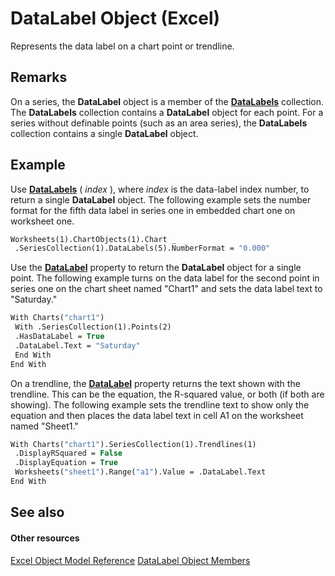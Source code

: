 
# DataLabel Object (Excel)

Represents the data label on a chart point or trendline.


## Remarks

 On a series, the **DataLabel** object is a member of the **[DataLabels](3d79271e-c702-e785-6984-d838d060a8c5.md)** collection. The **DataLabels** collection contains a **DataLabel** object for each point. For a series without definable points (such as an area series), the **DataLabels** collection contains a single **DataLabel** object.


## Example

Use  **[DataLabels](bde8faa1-269c-1dbe-e39e-3701a634f214.md)** ( _index_ ), where _index_ is the data-label index number, to return a single **DataLabel** object. The following example sets the number format for the fifth data label in series one in embedded chart one on worksheet one.


```vb
Worksheets(1).ChartObjects(1).Chart _ 
 .SeriesCollection(1).DataLabels(5).NumberFormat = "0.000"
```

Use the  **[DataLabel](2f860d46-c6b5-50cf-b0af-4c46d9f7b2ac.md)** property to return the **DataLabel** object for a single point. The following example turns on the data label for the second point in series one on the chart sheet named "Chart1" and sets the data label text to "Saturday."




```vb
With Charts("chart1") 
 With .SeriesCollection(1).Points(2) 
 .HasDataLabel = True 
 .DataLabel.Text = "Saturday" 
 End With 
End With
```

On a trendline, the  **[DataLabel](8af73d2d-c5b3-d1ec-75a2-0a0a5562fb69.md)** property returns the text shown with the trendline. This can be the equation, the R-squared value, or both (if both are showing). The following example sets the trendline text to show only the equation and then places the data label text in cell A1 on the worksheet named "Sheet1."




```vb
With Charts("chart1").SeriesCollection(1).Trendlines(1) 
 .DisplayRSquared = False 
 .DisplayEquation = True 
 Worksheets("sheet1").Range("a1").Value = .DataLabel.Text 
End With
```


## See also


#### Other resources


[Excel Object Model Reference](http://msdn.microsoft.com/library/11ea8598-8a20-92d5-f98b-0da04263bf2c%28Office.15%29.aspx)
[DataLabel Object Members](176c4f7f-c6ef-c8cb-3983-6dd39435f793.md)
